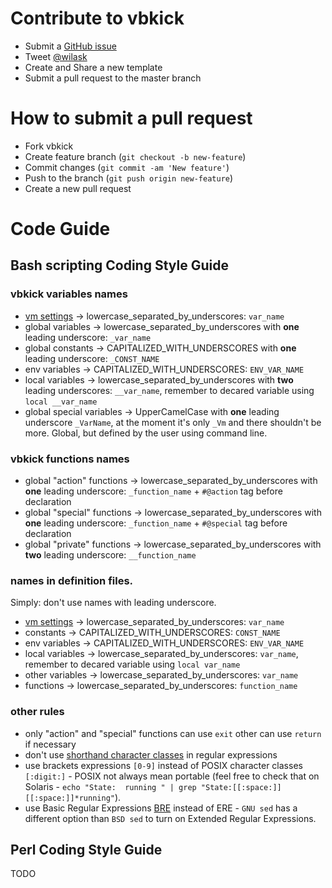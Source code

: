 # Contribute to vbkick

 - Submit a [GitHub issue](https://github.com/wilas/vbkick/issues)
 - Tweet [@wilask](https://twitter.com/wilask)
 - Create and Share a new template
 - Submit a pull request to the master branch

# How to submit a pull request

 - Fork vbkick
 - Create feature branch (`git checkout -b new-feature`)
 - Commit changes (`git commit -am 'New feature'`)
 - Push to the branch (`git push origin new-feature`)
 - Create a new pull request

# Code Guide

## Bash scripting Coding Style Guide

### vbkick variables names

 - [vm settings](doc/DEFINITION_CFG.md) -> lowercase_separated_by_underscores: `var_name`
 - global variables         -> lowercase_separated_by_underscores with **one** leading underscore: `_var_name`
 - global constants         -> CAPITALIZED_WITH_UNDERSCORES with **one** leading underscore: `_CONST_NAME`
 - env variables            -> CAPITALIZED_WITH_UNDERSCORES: `ENV_VAR_NAME`
 - local variables          -> lowercase_separated_by_underscores with **two** leading underscores: `__var_name`, remember to decared variable using `local __var_name`
 - global special variables -> UpperCamelCase with **one** leading underscore `_VarName`, at the moment it's only `_Vm` and there shouldn't be more. Global, but defined by the user using command line.


### vbkick functions names

 - global "action" functions    -> lowercase_separated_by_underscores with **one** leading underscore: `_function_name` + `#@action` tag before declaration
 - global "special" functions   -> lowercase_separated_by_underscores with **one** leading underscore: `_function_name` + `#@special` tag before declaration
 - global "private" functions   -> lowercase_separated_by_underscores with **two** leading underscore: `__function_name`

### names in definition files.

Simply: don't use names with leading underscore.

 - [vm settings](doc/DEFINITION_CFG.md) -> lowercase_separated_by_underscores: `var_name`
 - constants          -> CAPITALIZED_WITH_UNDERSCORES: `CONST_NAME`
 - env variables      -> CAPITALIZED_WITH_UNDERSCORES: `ENV_VAR_NAME`
 - local variables    -> lowercase_separated_by_underscores: `var_name`, remember to decared variable using `local var_name`
 - other variables    -> lowercase_separated_by_underscores: `var_name`
 - functions          -> lowercase_separated_by_underscores: `function_name`

### other rules

 - only "action" and "special" functions can use `exit` other can use `return` if necessary
 - don't use [shorthand character classes](http://www.regular-expressions.info/shorthand.html) in regular expressions
 - use brackets expressions `[0-9]` instead of POSIX character classes `[:digit:]` - POSIX not always mean portable (feel free to check that on Solaris - `echo "State:  running " | grep "State:[[:space:]][[:space:]]*running"`).
 - use Basic Regular Expressions [BRE](http://pubs.opengroup.org/onlinepubs/009695399/basedefs/xbd_chap09.html#tag_09_03_06) instead of ERE - `GNU sed` has a different option than `BSD sed` to turn on Extended Regular Expressions.

## Perl Coding Style Guide

TODO

